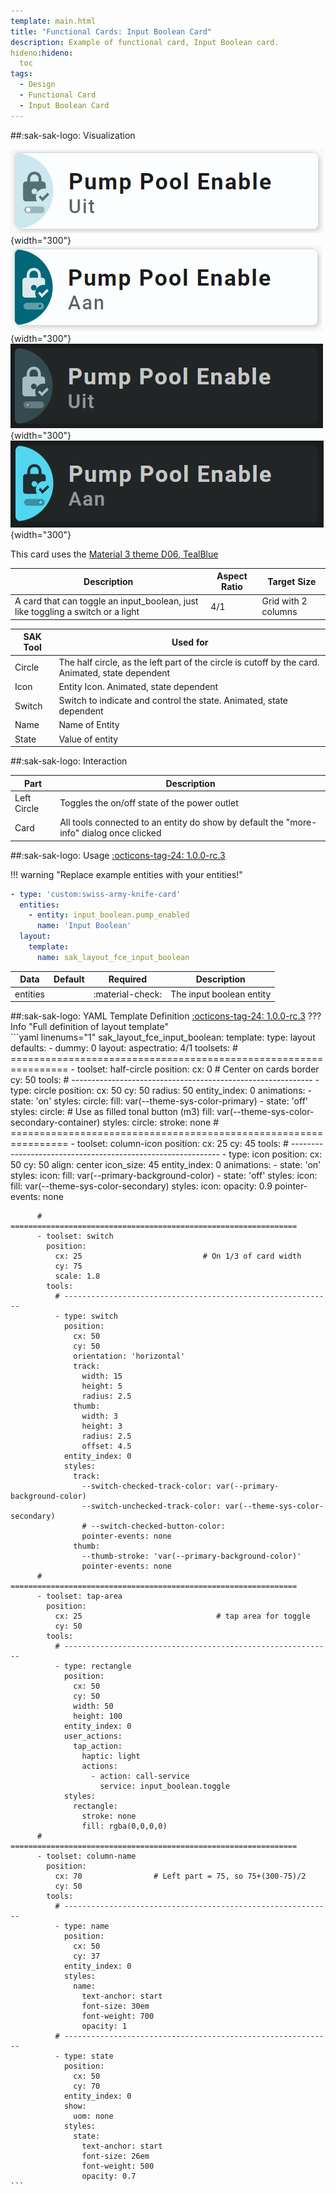 ```yaml
---
template: main.html
title: "Functional Cards: Input Boolean Card"
description: Example of functional card, Input Boolean card.
hideno:hideno:
  toc
tags:
  - Design
  - Functional Card
  - Input Boolean Card
---
```

<!-- GT/GL -->
##:sak-sak-logo: Visualization

![Swiss Army Knife Functional Input Boolean1 D06 Light Off](../assets/screenshots/sak-functional-card-12-input-boolean1-theme-d06-light-off.png){width="300"}
![Swiss Army Knife Functional Input Boolean1 D06 Light On](../assets/screenshots/sak-functional-card-12-input-boolean1-theme-d06-light-on.png){width="300"}
<br>![Swiss Army Knife Functional Input Boolean1 D06 Dark Off](../assets/screenshots/sak-functional-card-12-input-boolean1-theme-d06-dark-off.png){width="300"}
![Swiss Army Knife Functional Input Boolean1 D06 Dark On](../assets/screenshots/sak-functional-card-12-input-boolean1-theme-d06-dark-on.png){width="300"}

This card uses the [Material 3 theme D06, TealBlue][ham3-d06-url]

| Description| Aspect Ratio| Target Size |
|-|-|-|
| A card that can toggle an input_boolean, just like toggling a switch or a light | 4/1 | Grid with 2 columns |

| SAK Tool| Used for |
|-|-|
| Circle | The half circle, as the left part of the circle is cutoff by the card. Animated, state dependent|
| Icon | Entity Icon. Animated, state dependent|
| Switch | Switch to indicate and control the state. Animated, state dependent|
| Name | Name of Entity|
| State | Value of entity|

##:sak-sak-logo: Interaction

| Part | Description|
|-|-|
| Left Circle | Toggles the on/off state of the power outlet|
| Card | All tools connected to an entity do show by default the "more-info" dialog once clicked |

##:sak-sak-logo: Usage
[:octicons-tag-24: 1.0.0-rc.3][github-releases]

!!! warning "Replace example entities with your entities!"

```yaml linenums="1"
- type: 'custom:swiss-army-knife-card'
  entities:
    - entity: input_boolean.pump_enabled
      name: 'Input Boolean'
  layout:
    template:
      name: sak_layout_fce_input_boolean
```

| Data | Default| Required | Description |
|-|-|-|-|
| entities |  | :material-check: | The input boolean entity |

##:sak-sak-logo: YAML Template Definition
[:octicons-tag-24: 1.0.0-rc.3][github-releases]
??? Info "Full definition of layout template"  
    ```yaml linenums="1"
    sak_layout_fce_input_boolean:
      template:
        type: layout
        defaults: 
          - dummy: 0
      layout:
        aspectratio: 4/1
        toolsets:
          # ================================================================
          - toolset: half-circle
            position:
              cx: 0                             # Center on cards border 
              cy: 50
            tools:
              # ------------------------------------------------------------
              - type: circle
                position:
                  cx: 50
                  cy: 50
                  radius: 50
                entity_index: 0
                animations:
                  - state: 'on'
                    styles:
                      circle:
                        fill: var(--theme-sys-color-primary)
                  - state: 'off'
                    styles:
                      circle:                     # Use as filled tonal button (m3)
                        fill: var(--theme-sys-color-secondary-container)
                styles:
                  circle:
                    stroke: none
          # ================================================================
          - toolset: column-icon
            position:
              cx: 25
              cy: 45
            tools:
              # ------------------------------------------------------------
              - type: icon
                position:
                  cx: 50
                  cy: 50
                  align: center
                  icon_size: 45
                entity_index: 0
                animations:
                  - state: 'on'
                    styles:
                      icon:
                        fill: var(--primary-background-color)
                  - state: 'off'
                    styles:
                      icon:
                        fill: var(--theme-sys-color-secondary)
                styles:
                  icon:
                    opacity: 0.9
                    pointer-events: none
                
          # ================================================================
          - toolset: switch
            position:
              cx: 25                           # On 1/3 of card width
              cy: 75
              scale: 1.8
            tools:
              # ------------------------------------------------------------
              - type: switch
                position:
                  cx: 50
                  cy: 50
                  orientation: 'horizontal'
                  track:
                    width: 15
                    height: 5
                    radius: 2.5
                  thumb:
                    width: 3
                    height: 3
                    radius: 2.5
                    offset: 4.5
                entity_index: 0
                styles:
                  track:
                    --switch-checked-track-color: var(--primary-background-color)
                    --switch-unchecked-track-color: var(--theme-sys-color-secondary)
                    # --switch-checked-button-color: 
                    pointer-events: none
                  thumb:
                    --thumb-stroke: 'var(--primary-background-color)'
                    pointer-events: none
          # ================================================================
          - toolset: tap-area
            position:
              cx: 25                              # tap area for toggle
              cy: 50
            tools:
              # ------------------------------------------------------------
              - type: rectangle
                position:
                  cx: 50
                  cy: 50
                  width: 50
                  height: 100
                entity_index: 0
                user_actions:
                  tap_action:
                    haptic: light
                    actions:
                      - action: call-service
                        service: input_boolean.toggle
                styles:
                  rectangle:
                    stroke: none
                    fill: rgba(0,0,0,0)
          # ================================================================
          - toolset: column-name
            position:
              cx: 70                # Left part = 75, so 75+(300-75)/2
              cy: 50
            tools:
              # ------------------------------------------------------------
              - type: name
                position:
                  cx: 50
                  cy: 37
                entity_index: 0
                styles:
                  name:
                    text-anchor: start
                    font-size: 30em
                    font-weight: 700
                    opacity: 1
              # ------------------------------------------------------------
              - type: state
                position:
                  cx: 50
                  cy: 70
                entity_index: 0
                show:
                  uom: none
                styles:
                  state:
                    text-anchor: start
                    font-size: 26em
                    font-weight: 500
                    opacity: 0.7
    ```
<!-- Image references -->

<!--- Internal References... --->
[Swiss Army Knife Tutorial 02]: ../tutorials/10-step-tutorial-02-intro.md
[Swiss Army Knife Functional Card Sensor2]: functional-card-sensor2-card.md

<!--- External References... --->
[ham3-d06-url]: https://material3-themes-manual.amoebelabs.com/examples/material3-example-theme-d06-tealblue/
[github-releases]: https://github.com/amoebelabs/swiss-army-knife-card/releases/
